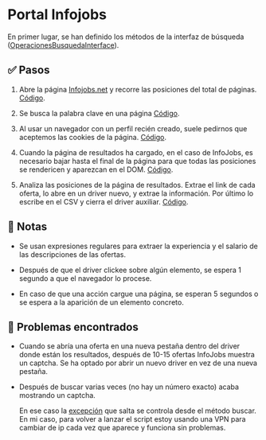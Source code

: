 # Portal Infojobs

En primer lugar, se han definido los métodos de la interfaz de búsqueda ([OperacionesBusquedaInterface](interfaces/operacionesBusquedaInterface.py)).

## ✅ Pasos 

1. Abre la página [Infojobs.net](https://www.infojobs.net/) y recorre las posiciones del total de páginas. [Código](./infojobs.py#L30).

2. Se busca la palabra clave en una página [Código](./infojobs.py#L47).


3. Al usar un navegador con un perfil recién creado, suele pedirnos que aceptemos las cookies de la página. [Código](./infojobs.py#L63).
    

4. Cuando la página de resultados ha cargado, en el caso de InfoJobs, es necesario bajar hasta el final de la página para que todas las posiciones se rendericen y aparezcan en el DOM. [Código](./infojobs.py#L80).
   
    
5. Analiza las posiciones de la página de resultados. Extrae el link de cada oferta, lo abre en un driver nuevo, y extrae la información. Por último lo escribe en el CSV y cierra el driver auxiliar. [Código](./infojobs.py#L113).

   

## 📝 Notas

- Se usan expresiones regulares para extraer la experiencia y el salario de las descripciones de las ofertas.

- Después de que el driver clickee sobre algún elemento, se espera 1 segundo a que el navegador lo procese.

- En caso de que una acción cargue una página, se esperan 5 segundos o se espera a la aparición de un elemento concreto.
  


## 🐞 Problemas encontrados

- Cuando se abría una oferta en una nueva pestaña dentro del driver donde están los resultados, después de 10-15 ofertas InfoJobs muestra un captcha. Se ha optado por abrir un nuevo driver en vez de una nueva pestaña.

- Después de buscar varias veces (no hay un número exacto) acaba mostrando un captcha.



    En ese caso la [excepción](./infojobs.py#L43) que salta se controla desde el método buscar. En mi caso, para volver a lanzar el script estoy usando una VPN para cambiar de ip cada vez que aparece y funciona sin problemas.
